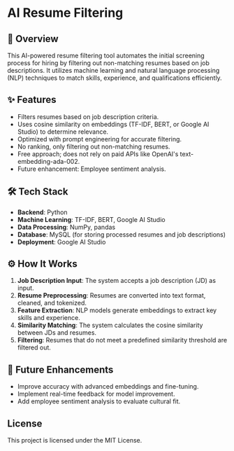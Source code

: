 # AI Resume Filtering

## 📌 Overview
This AI-powered resume filtering tool automates the initial screening process for hiring by filtering out non-matching resumes based on job descriptions. It utilizes machine learning and natural language processing (NLP) techniques to match skills, experience, and qualifications efficiently.

## ✨ Features
- Filters resumes based on job description criteria.
- Uses cosine similarity on embeddings (TF-IDF, BERT, or Google AI Studio) to determine relevance.
- Optimized with prompt engineering for accurate filtering.
- No ranking, only filtering out non-matching resumes.
- Free approach; does not rely on paid APIs like OpenAI's text-embedding-ada-002.
- Future enhancement: Employee sentiment analysis.

## 🛠 Tech Stack
- **Backend**: Python
- **Machine Learning**: TF-IDF, BERT, Google AI Studio
- **Data Processing**: NumPy, pandas
- **Database**: MySQL (for storing processed resumes and job descriptions)
- **Deployment**:  Google AI Studio

## ⚙️ How It Works
1. **Job Description Input**: The system accepts a job description (JD) as input.
2. **Resume Preprocessing**: Resumes are converted into text format, cleaned, and tokenized.
3. **Feature Extraction**: NLP models generate embeddings to extract key skills and experience.
4. **Similarity Matching**: The system calculates the cosine similarity between JDs and resumes.
5. **Filtering**: Resumes that do not meet a predefined similarity threshold are filtered out.

## 🔮 Future Enhancements
- Improve accuracy with advanced embeddings and fine-tuning.
- Implement real-time feedback for model improvement.
- Add employee sentiment analysis to evaluate cultural fit.

## License
This project is licensed under the MIT License.

